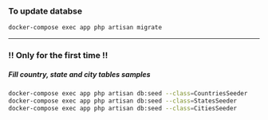 ### To update databse
```sh
docker-compose exec app php artisan migrate
```
---
### !! Only for the first time !!
##### Fill country, state and city tables samples
```sh
docker-compose exec app php artisan db:seed --class=CountriesSeeder
docker-compose exec app php artisan db:seed --class=StatesSeeder
docker-compose exec app php artisan db:seed --class=CitiesSeeder
```